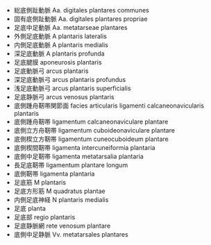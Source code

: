 - 総底側趾動脈 Aa. digitales plantares communes
- 固有底側趾動脈 Aa. digitales plantares propriae
- 足底中足動脈 Aa. metatarseae plantares
- 外側足底動脈 A plantaris lateralis
- 内側足底動脈 A plantaris medialis
- 深足底動脈 A plantaris profunda
- 足底腱膜 aponeurosis plantaris
- 足底動脈弓 arcus plantaris
- 深足底動脈弓 arcus plantaris profundus
- 浅足底動脈弓 arcus plantaris superficialis
- 足底静脈弓 arcus venosus plantaris
- 底側踵舟靭帯関節面 facies articularis ligamenti calcaneonavicularis plantaris
- 底側踵舟靭帯 ligamentum calcaneonaviculare plantare
- 底側立方舟靭帯 ligamentum cuboideonaviculare plantare
- 底側楔立方靭帯 ligamentum cuneocuboideum plantare
- 底側楔間靭帯 ligamenta intercuneiformia plantaria
- 底側中足靭帯 ligamenta metatarsalia plantaria
- 長足底靭帯 ligamentum plantare longum
- 底側靭帯 ligamenta plantaria
- 足底筋 M plantaris
- 足底方形筋 M quadratus plantae
- 内側足底神経 N plantaris medialis
- 足底 planta
- 足底部 regio plantaris
- 足底静脈網 rete venosum plantare
- 底側中足静脈 Vv. metatarsales plantares
